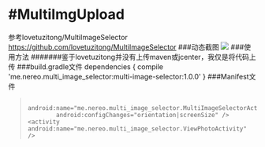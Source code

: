 #MultiImgUpload
====
参考lovetuzitong/MultiImageSelector
https://github.com/lovetuzitong/MultiImageSelector
###动态截图
![](https://github.com/a741762308/MultiImgUpload/blob/master/Screenshots.gif)
###使用方法
#######鉴于lovetuzitong并没有上传maven或jcenter，我仅是将代码上传
###build.gradle文件
dependencies
{
    compile 'me.nereo.multi_image_selector:multi-image-selector:1.0.0'
}
###Manifest文件
>>><uses-permission android:name="android.permission.WRITE_EXTERNAL_STORAGE" />
>>>  <uses-permission android:name="android.permission.MOUNT_UNMOUNT_FILESYSTEMS" />
 >>>   <uses-permission android:name="android.permission.CAMERA" />
 >>> <activity
            android:name="me.nereo.multi_image_selector.MultiImageSelectorActivity"
            android:configChanges="orientation|screenSize" />      <activity android:name="me.nereo.multi_image_selector.ViewPhotoActivity" />
